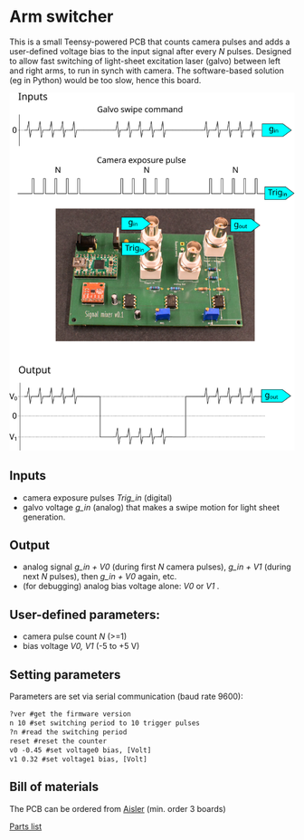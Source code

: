# Arm switcher
This is a small Teensy-powered PCB that counts camera pulses and adds a user-defined voltage bias to the input signal after every *N* pulses. Designed to allow fast switching of light-sheet excitation laser (galvo) between left and right arms, to run in synch with camera. The software-based solution (eg in Python) would be too slow, hence this board.

![PCB](./images/arm_switcher.svg)

## Inputs
* camera exposure pulses *Trig_in* (digital)
* galvo voltage *g_in* (analog) that makes a swipe motion for light sheet generation.

## Output
* analog signal *g_in + V0* (during first *N* camera pulses), *g_in + V1* (during next *N* pulses), then *g_in + V0* again, etc. 
* (for debugging) analog bias voltage alone: *V0* or *V1* .

## User-defined parameters:
   - camera pulse count *N* (>=1)
   - bias voltage *V0, V1* (-5 to +5 V)


## Setting parameters
Parameters are set via serial communication (baud rate 9600):
```
?ver #get the firmware version
n 10 #set switching period to 10 trigger pulses
?n #read the switching period
reset #reset the counter
v0 -0.45 #set voltage0 bias, [Volt]
v1 0.32 #set voltage1 bias, [Volt]
```

## Bill of materials
The PCB can be ordered from [Aisler](https://aisler.net/p/MTFTDGBD) (min. order 3 boards)

[Parts list](BOM.xlsx)
